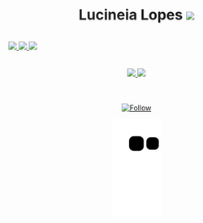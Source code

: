  <div align="center">
 <h1> Lucineia Lopes <img src="https://i0.wp.com/techjambo.com.br/wp-content/uploads/2022/09/Flor-desenho-9-722x1024.png?ssl=1" width="40"></h1>
  </div>
  <div align="left">
  <br>

<div> 
  <a href = "mailto:oliveira.lucilopes@gmail.com"><img src="https://img.shields.io/badge/-Gmail-%23333?style=for-the-badge&logo=gmail&logoColor=white" target="_blank">
  </a>
  <a href="https://www.linkedin.com/in/lucineia-muniz-b7283221b/" target="_blank"><img src="https://img.shields.io/badge/-LinkedIn-%230077B5?style=for-the-badge&logo=linkedin&logoColor=white" target="_blank">
  </a> 
 <a href="https://www.instagram.com/caldasflamejantes/" target="_blank"><img src="https://img.shields.io/badge/-Instagram-%23E4405F?style=for-the-badge&logo=instagram&logoColor=white" target="_blank">
 </a>
</div>
 
<br>
 <br>
 
 <div align="center">
  <a href="https://github.com/LuciLopes">
  <img height="180em" src="https://github-readme-stats.vercel.app/api?username=LuciLopes&show_icons=true&theme=dracula&include_all_commits=true&count_private=true"/>
  <img height="180em" src="https://github-readme-stats.vercel.app/api/top-langs/?username=LuciLopes&layout=compact&langs_count=7&theme=dracula"/>
</div>
 
   <br>
   <br>
 
 
 </div>

<p align="center">
    <div align="center">
        <a href="https://github.com/LuciLopes?tab=followers">
            <img align="center" alt="Follow" src="https://img.shields.io/github/followers/LuciLopes?style=flat-square&amp;logo=github&amp;label=Followers&amp;color=c8a2c8">
        </a>
</p>

 ![Snake animation](https://github.com/LuciLopes/LuciLopes/blob/output/github-contribution-grid-snake.svg)
 
    
